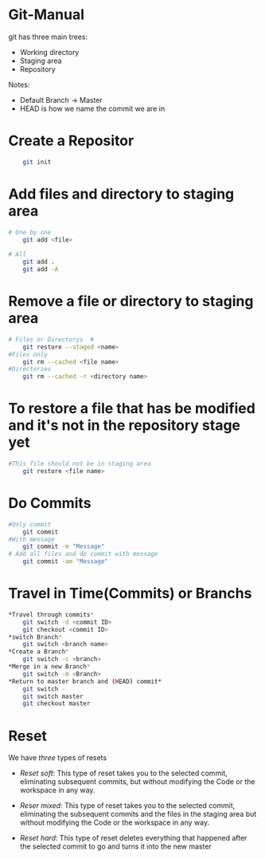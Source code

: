 # Git-Manual

git has three main trees:
+ Working directory
+ Staging area
+ Repository

Notes:
+ Default Branch -> Master
+ HEAD is how we name the commit we are in

# Create a Repositor #
```Bash
	git init
```

# Add files and directory to staging area #
```Bash
# One by one		
	git add <file>
	
# All
	git add .
	git add -A 
```
# Remove a file or directory to staging area #
```Bash
# Files or Directorys  #
	git restore --staged <name>
#Files only
	git rm --cached <file name>
#Directories
	git rm --cached -r <directory name>
```
# To restore a file that has be modified and it's not in the repository stage yet #
```Bash
#This file should not be in staging area
	git restore <file name>
```


# Do Commits #
```Bash
#Only commit
	git commit
#With message
	git commit -m "Message"
# Add all files and do commit with message
	git commit -am "Message"
```

# Travel in Time(Commits) or Branchs  #
```Bash
*Travel through commits*
	git switch -d <commit ID>
	git checkout <commit ID>
*switch Branch*
	git switch <branch name>
*Create a Branch*
	git switch -c <branch>
*Merge in a new Branch*
	git switch -m <Branch>
*Return to master branch and (HEAD) commit*
	git switch -
	git switch master
	git checkout master
```
# Reset #

We have *three* types of resets

+ *Reset soft*: This type of reset takes you to the selected commit, eliminating subsequent commits, but without modifying the Code or the workspace in any way.

+ *Reser mixed*: This type of reset takes you to the selected commit, eliminating the subsequent commits and the files in the staging area but without modifying the Code or the workspace in any way.

+ *Reset hard*: This type of reset deletes everything that happened after the selected commit to go and turns it into the new master
